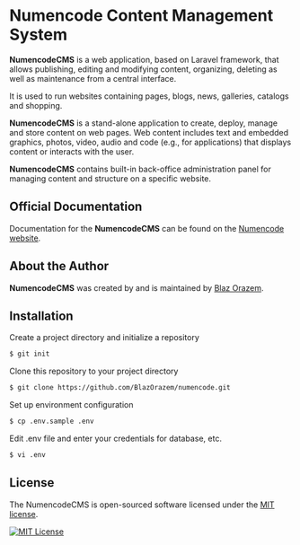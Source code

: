 # Numencode Content Management System

**NumencodeCMS** is a web application, based on Laravel framework, that allows publishing, editing and modifying content, 
organizing, deleting as well as maintenance from a central interface.

It is used to run websites containing pages, blogs, news, galleries, catalogs and shopping.

**NumencodeCMS** is a stand-alone application to create, deploy, manage and store content on web pages. 
Web content includes text and embedded graphics, photos, video, audio and code (e.g., for applications) 
that displays content or interacts with the user.

**NumencodeCMS** contains built-in back-office administration panel for managing content and structure on a specific website.

## Official Documentation

Documentation for the **NumencodeCMS** can be found on the [Numencode website](http://numencode.com/docs).

## About the Author

**NumencodeCMS** was created by and is maintained by [Blaz Orazem](https://github.com/BlazOrazem).

## Installation

Create a project directory and initialize a repository
```bash
$ git init
```

Clone this repository to your project directory
```bash
$ git clone https://github.com/BlazOrazem/numencode.git
```

Set up environment configuration 
```bash
$ cp .env.sample .env
```

Edit .env file and enter your credentials for database, etc.
```bash
$ vi .env
```

## License

The NumencodeCMS is open-sourced software licensed under the [MIT license](http://opensource.org/licenses/MIT).

[<img src="https://img.shields.io/packagist/l/doctrine/orm.svg?style=flat-square" alt="MIT License">](LICENSE)
